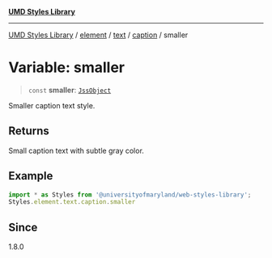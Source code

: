 [**UMD Styles Library**](../../../../../../README.md)

***

[UMD Styles Library](../../../../../../README.md) / [element](../../../../../README.md) / [text](../../../README.md) / [caption](../README.md) / smaller

# Variable: smaller

> `const` **smaller**: [`JssObject`](../../../../../../utilities/namespaces/transform/type-aliases/JssObject.md)

Smaller caption text style.

## Returns

Small caption text with subtle gray color.

## Example

```typescript
import * as Styles from '@universityofmaryland/web-styles-library';
Styles.element.text.caption.smaller
```

## Since

1.8.0
